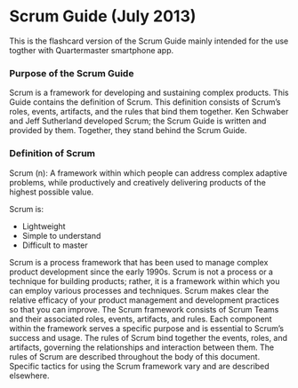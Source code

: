 Scrum Guide (July 2013)
=======================

This is the flashcard version of the Scrum Guide mainly intended for the use togther with Quartermaster smartphone app.

### Purpose of the Scrum Guide
Scrum is a framework for developing and sustaining complex products. This Guide contains the definition of Scrum. This definition consists of Scrum’s roles, events, artifacts, and the rules that bind them together. Ken Schwaber and Jeff Sutherland developed Scrum; the Scrum Guide is written and provided by them. Together, they stand behind the Scrum Guide.

### Definition of Scrum
Scrum (n): A framework within which people can address complex adaptive problems, while productively and creatively delivering products of the highest possible value.

Scrum is:

- Lightweight
- Simple to understand
- Difficult to master

Scrum is a process framework that has been used to manage complex product development since the early 1990s. Scrum is not a process or a technique for building products; rather, it is a framework within which you can employ various processes and techniques. Scrum makes clear the relative efficacy of your product management and development practices so that you can improve. The Scrum framework consists of Scrum Teams and their associated roles, events, artifacts, and rules. Each component within the framework serves a specific purpose and is essential to Scrum’s success and usage. The rules of Scrum bind together the events, roles, and artifacts, governing the relationships and interaction between them. The rules of Scrum are described
throughout the body of this document. Specific tactics for using the Scrum framework vary and are described elsewhere.
